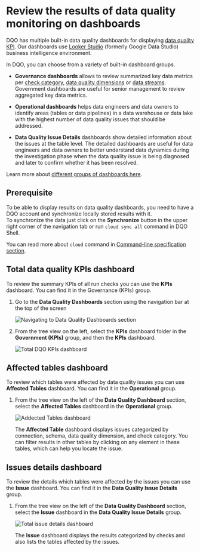 # Review the results of data quality monitoring on dashboards

DQO has multiple built-in data quality dashboards for displaying [data quality KPI](../../dqo-concepts/data-quality-kpis/data-quality-kpis.md).
Our dashboards use [Looker Studio](https://lookerstudio.google.com/overview) (formerly Google Data Studio) business
intelligence environment.

In DQO, you can choose from a variety of built-in dashboard groups.

- **Governance dashboards** allows to review summarized key data metrics per [check category](../../checks/#categories-of-checks),
[data quality dimensions](../../dqo-concepts/data-quality-dimensions/data-quality-dimensions.md) or [data streams](../../dqo-concepts/data-stream-segmentation/data-stream-segmentation.md).
Government dashboards are useful for senior management to review aggregated key data metrics.

- **Operational dashboards** helps data engineers and data owners to identify areas (tables or data pipelines) in a data 
warehouse or data lake with the highest number of data quality issues that should be addressed.

- **Data Quality Issue Details** dashboards show detailed information about the issues at the table level. The detailed dashboards are useful for data engineers and data owners
  to better understand data dynamics during the investigation phase when the data quality issue is being diagnosed and
  later to confirm whether it has been resolved.

Learn more about [different groups of dashboards here](../../dqo-concepts/data-quality-dashboards/data-quality-dashboards.md).

## Prerequisite

To be able to display results on data quality dashboards, you need to have a DQO account and synchronize locally stored results with it.  
To synchronize the data just click on the **Synchronize** button in the upper right corner of the navigation tab or run `cloud sync all` command in DQO Shell.

You can read more about `cloud` command in [Command-line specification section](../../command-line-interface/cloud.md).

## Total data quality KPIs dashboard

To review the summary KPIs of all run checks you can use the **KPIs** dashboard.
You can find it in the Governance (KPIs) group.

1. Go to the **Data Quality Dashboards** section using the navigation bar at the top of the screen

    ![Navigating to Data Quality Dashboards section](https://dqops.com/docs/images/working-with-dqo/data-quality-dashboards/data-quality-dashboards-section.png)
    
2. From the tree view on the left, select the **KPIs** dashboard folder in the **Government (KPIs)** group, and then the **KPIs** dashboard. 

    ![Total DQO KPIs dashboard](https://dqops.com/docs/images/working-with-dqo/data-quality-dashboards/kpis-dashboards.png)


## Affected tables dashboard

To review which tables were affected by data quality issues you can use **Affected Tables** dashboard.
You can find it in the **Operational** group.

1. From the tree view on the left of the **Data Quality Dashboard** section, select the **Affected Tables** dashboard in the **Operational** group.

    ![Addected Tables dashboard](https://dqops.com/docs/images/working-with-dqo/data-quality-dashboards/affected-tables-dashboard.png)

    The **Affected Table** dashboard displays issues categorized by connection, schema, data quality dimension, and check 
    category. You can filter results in other tables by clicking on any element in these tables, which can help you locate the issue.

## Issues details dashboard

To review the details which tables were affected by the issues you can use the **Issue** dashboard. 
You can find it in the **Data Quality Issue Details** group.

1. From the tree view on the left of the **Data Quality Dashboard** section, select the **Issue** dashboard in the **Data Quality Issue Details** group. 

    ![Total issue details dashboard](https://dqops.com/docs/images/working-with-dqo/data-quality-dashboards/issues-dashboard.png)

    The **Issue** dashboard displays the results categorized by checks and also lists the tables affected by the issues.